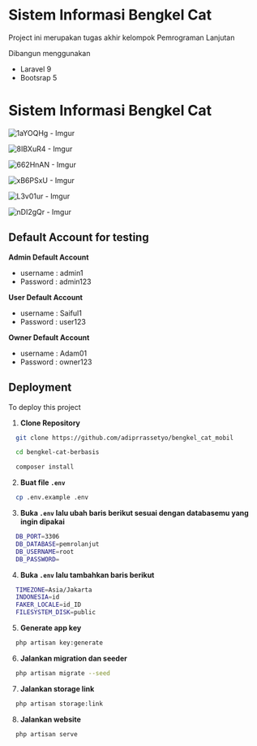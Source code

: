 # Sistem Informasi Bengkel Cat

Project ini merupakan tugas akhir kelompok Pemrograman Lanjutan

Dibangun menggunakan

-   Laravel 9
-   Bootsrap 5

# Sistem Informasi Bengkel Cat

![1aYOQHg - Imgur](https://github.com/adiprrassetyo/bengkel_cat_mobil/assets/68819530/62f1aed0-1e6a-4107-8e26-bf6a09b5b9fe)

![8IBXuR4 - Imgur](https://github.com/adiprrassetyo/bengkel_cat_mobil/assets/68819530/15b6f1d4-77c3-4a0d-9176-9d28af93e405)

![662HnAN - Imgur](https://github.com/adiprrassetyo/bengkel_cat_mobil/assets/68819530/8e0614b4-704d-4cac-8a9d-252abca76019)

![xB6PSxU - Imgur](https://github.com/adiprrassetyo/bengkel_cat_mobil/assets/68819530/5bdbb3d0-6d73-42dc-8996-84a72e703735)

![L3v01ur - Imgur](https://github.com/adiprrassetyo/bengkel_cat_mobil/assets/68819530/38f3a330-a2fa-47c2-9c61-989d7aadeacd)

![nDI2gQr - Imgur](https://github.com/adiprrassetyo/bengkel_cat_mobil/assets/68819530/e6c78123-17bc-4d23-b45d-d3e702a2c37d)

## Default Account for testing

**Admin Default Account**

-   username : admin1
-   Password : admin123

**User Default Account**

-   username : Saiful1
-   Password : user123

**Owner Default Account**

-   username : Adam01
-   Password : owner123

## Deployment

To deploy this project

1. **Clone Repository**

```bash
  git clone https://github.com/adiprrassetyo/bengkel_cat_mobil

  cd bengkel-cat-berbasis

  composer install
```

2. **Buat file `.env`**

```bash
  cp .env.example .env
```

3. **Buka `.env` lalu ubah baris berikut sesuai dengan databasemu yang ingin dipakai**

```bash
  DB_PORT=3306
  DB_DATABASE=pemrolanjut
  DB_USERNAME=root
  DB_PASSWORD=
```

4. **Buka `.env` lalu tambahkan baris berikut**

```bash
  TIMEZONE=Asia/Jakarta
  INDONESIA=id
  FAKER_LOCALE=id_ID
  FILESYSTEM_DISK=public
```

5. **Generate app key**

```bash
  php artisan key:generate
```

6. **Jalankan migration dan seeder**

```bash
  php artisan migrate --seed
```

7. **Jalankan storage link**

```bash
  php artisan storage:link
```

8. **Jalankan website**

```bash
  php artisan serve
```
